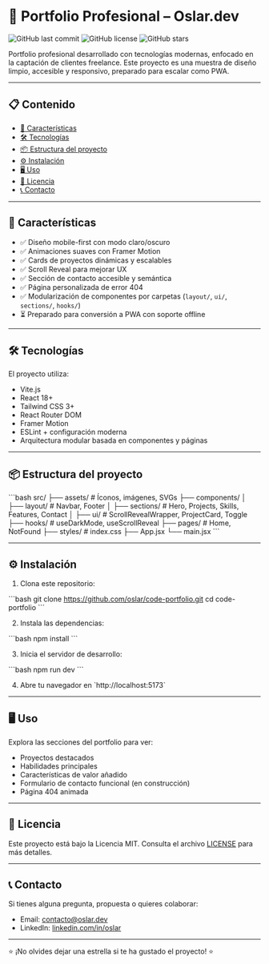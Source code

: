 # 🚀 Portfolio Profesional – Oslar.dev

![GitHub last commit](https://img.shields.io/github/last-commit/oslar/code-portfolio)
![GitHub license](https://img.shields.io/github/license/oslar/code-portfolio)
![GitHub stars](https://img.shields.io/github/stars/oslar/code-portfolio?style=social)

Portfolio profesional desarrollado con tecnologías modernas, enfocado en la captación de clientes freelance. Este proyecto es una muestra de diseño limpio, accesible y responsivo, preparado para escalar como PWA.

---

## 📋 Contenido

- [🚀 Características](#características)
- [🛠️ Tecnologías](#tecnologías)
- [📦 Estructura del proyecto](#estructura-del-proyecto)
- [⚙️ Instalación](#instalación)
- [🖥️ Uso](#uso)
- [📄 Licencia](#licencia)
- [📞 Contacto](#contacto)

---

## 🚀 Características

- ✅ Diseño mobile-first con modo claro/oscuro
- ✅ Animaciones suaves con Framer Motion
- ✅ Cards de proyectos dinámicas y escalables
- ✅ Scroll Reveal para mejorar UX
- ✅ Sección de contacto accesible y semántica
- ✅ Página personalizada de error 404
- ✅ Modularización de componentes por carpetas (`layout/`, `ui/`, `sections/`, `hooks/`)
- ⏳ Preparado para conversión a PWA con soporte offline

---

## 🛠️ Tecnologías

El proyecto utiliza:

- Vite.js
- React 18+
- Tailwind CSS 3+
- React Router DOM
- Framer Motion
- ESLint + configuración moderna
- Arquitectura modular basada en componentes y páginas

---

## 📦 Estructura del proyecto

\`\`\`bash
src/
├── assets/ # Íconos, imágenes, SVGs
├── components/
│ ├── layout/ # Navbar, Footer
│ ├── sections/ # Hero, Projects, Skills, Features, Contact
│ ├── ui/ # ScrollRevealWrapper, ProjectCard, Toggle
├── hooks/ # useDarkMode, useScrollReveal
├── pages/ # Home, NotFound
├── styles/ # index.css
├── App.jsx
└── main.jsx
\`\`\`

---

## ⚙️ Instalación

1. Clona este repositorio:

\`\`\`bash
git clone https://github.com/oslar/code-portfolio.git
cd code-portfolio
\`\`\`

2. Instala las dependencias:

\`\`\`bash
npm install
\`\`\`

3. Inicia el servidor de desarrollo:

\`\`\`bash
npm run dev
\`\`\`

4. Abre tu navegador en \`http://localhost:5173\`

---

## 🖥️ Uso

Explora las secciones del portfolio para ver:

- Proyectos destacados
- Habilidades principales
- Características de valor añadido
- Formulario de contacto funcional (en construcción)
- Página 404 animada

---

## 📄 Licencia

Este proyecto está bajo la Licencia MIT. Consulta el archivo [LICENSE](LICENSE) para más detalles.

---

## 📞 Contacto

Si tienes alguna pregunta, propuesta o quieres colaborar:

- Email: contacto@oslar.dev
- LinkedIn: [linkedin.com/in/oslar](https://www.linkedin.com/in/oslar)


---

⭐️ ¡No olvides dejar una estrella si te ha gustado el proyecto! ⭐️
